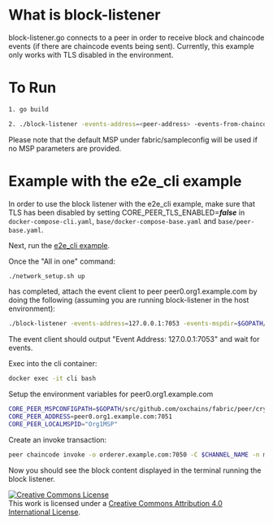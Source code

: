 # What is block-listener
block-listener.go connects to a peer in order to receive block and chaincode
events (if there are chaincode events being sent). Currently, this example only
works with TLS disabled in the environment.

# To Run
```sh
1. go build

2. ./block-listener -events-address=<peer-address> -events-from-chaincode=<chaincode-id> -events-mspdir=<msp-directory> -events-mspid=<msp-id>
```
Please note that the default MSP under fabric/sampleconfig will be used if no
MSP parameters are provided.

# Example with the e2e_cli example
In order to use the block listener with the e2e_cli example, make sure that TLS
has been disabled by setting CORE_PEER_TLS_ENABLED=***false*** in
``docker-compose-cli.yaml``, ``base/docker-compose-base.yaml`` and
``base/peer-base.yaml``.

Next, run the [e2e_cli example](https://github.com/oxchains/fabric/tree/master/examples/e2e_cli).

Once the "All in one" command:
```sh
./network_setup.sh up
```
has completed, attach the event client to peer peer0.org1.example.com by doing
the following (assuming you are running block-listener in the host environment):
```sh
./block-listener -events-address=127.0.0.1:7053 -events-mspdir=$GOPATH/src/github.com/oxchains/fabric/examples/e2e_cli/crypto-config/peerOrganizations/org1.example.com/users/Admin@org1.example.com/msp -events-mspid=Org1MSP
```

The event client should output "Event Address: 127.0.0.1:7053" and wait for
events.

Exec into the cli container:

```sh
docker exec -it cli bash
```
Setup the environment variables for peer0.org1.example.com
```sh
CORE_PEER_MSPCONFIGPATH=$GOPATH/src/github.com/oxchains/fabric/peer/crypto/peerOrganizations/org1.example.com/users/Admin@org1.example.com/msp
CORE_PEER_ADDRESS=peer0.org1.example.com:7051
CORE_PEER_LOCALMSPID="Org1MSP"
```

Create an invoke transaction:

```sh
peer chaincode invoke -o orderer.example.com:7050 -C $CHANNEL_NAME -n mycc -c '{"Args":["invoke","a","b","10"]}'
```
Now you should see the block content displayed in the terminal running the block
listener.


<a rel="license" href="http://creativecommons.org/licenses/by/4.0/"><img alt="Creative Commons License" style="border-width:0" src="https://i.creativecommons.org/l/by/4.0/88x31.png" /></a><br />This work is licensed under a <a rel="license" href="http://creativecommons.org/licenses/by/4.0/">Creative Commons Attribution 4.0 International License</a>.
